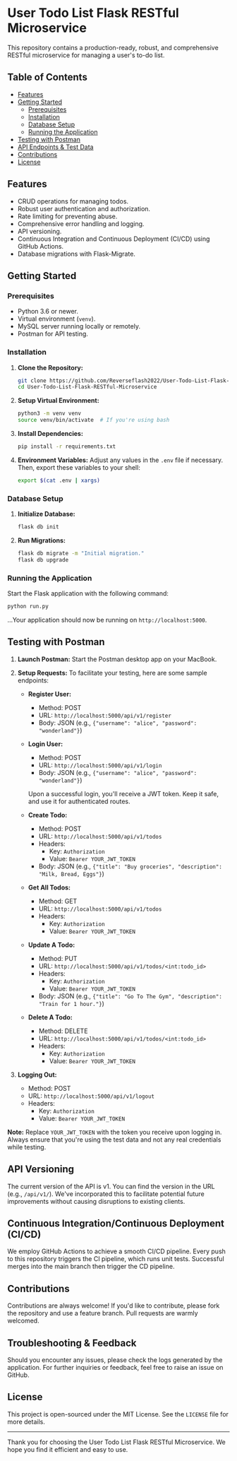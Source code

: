 # User Todo List Flask RESTful Microservice

This repository contains a production-ready, robust, and comprehensive RESTful microservice for managing a user's to-do list.

## Table of Contents
- [Features](#features)
- [Getting Started](#getting-started)
  - [Prerequisites](#prerequisites)
  - [Installation](#installation)
  - [Database Setup](#database-setup)
  - [Running the Application](#running-the-application)
- [Testing with Postman](#testing-with-postman)
- [API Endpoints & Test Data](#api-endpoints--test-data)
- [Contributions](#contributions)
- [License](#license)

## Features
- CRUD operations for managing todos.
- Robust user authentication and authorization.
- Rate limiting for preventing abuse.
- Comprehensive error handling and logging.
- API versioning.
- Continuous Integration and Continuous Deployment (CI/CD) using GitHub Actions.
- Database migrations with Flask-Migrate.

## Getting Started

### Prerequisites

- Python 3.6 or newer.
- Virtual environment (`venv`).
- MySQL server running locally or remotely.
- Postman for API testing.

### Installation

1. **Clone the Repository:**
    ```bash
    git clone https://github.com/Reverseflash2022/User-Todo-List-Flask-RESTful-Microservice.git
    cd User-Todo-List-Flask-RESTful-Microservice
    ```

2. **Setup Virtual Environment:**
    ```bash
    python3 -m venv venv
    source venv/bin/activate  # If you're using bash
    ```

3. **Install Dependencies:**
    ```bash
    pip install -r requirements.txt
    ```

4. **Environment Variables:** Adjust any values in the `.env` file if necessary. Then, export these variables to your shell:
    ```bash
    export $(cat .env | xargs)
    ```

### Database Setup

1. **Initialize Database:**
    ```bash
    flask db init
    ```

2. **Run Migrations:**
    ```bash
    flask db migrate -m "Initial migration."
    flask db upgrade
    ```

### Running the Application

Start the Flask application with the following command:
```bash
python run.py
```

...Your application should now be running on `http://localhost:5000`.

## Testing with Postman

1. **Launch Postman:** Start the Postman desktop app on your MacBook.

2. **Setup Requests:** To facilitate your testing, here are some sample endpoints:

    - **Register User:**
      - Method: POST
      - URL: `http://localhost:5000/api/v1/register`
      - Body: JSON (e.g., `{"username": "alice", "password": "wonderland"}`)

    - **Login User:** 
      - Method: POST
      - URL: `http://localhost:5000/api/v1/login`
      - Body: JSON (e.g., `{"username": "alice", "password": "wonderland"}`)

      Upon a successful login, you'll receive a JWT token. Keep it safe, and use it for authenticated routes.

    - **Create Todo:** 
      - Method: POST
      - URL: `http://localhost:5000/api/v1/todos`
      - Headers: 
        - Key: `Authorization`
        - Value: `Bearer YOUR_JWT_TOKEN`
      - Body: JSON (e.g., `{"title": "Buy groceries", "description": "Milk, Bread, Eggs"}`)

    - **Get All Todos:** 
      - Method: GET
      - URL: `http://localhost:5000/api/v1/todos`
      - Headers: 
        - Key: `Authorization`
        - Value: `Bearer YOUR_JWT_TOKEN`

    - **Update A Todo:** 
      - Method: PUT
      - URL: `http://localhost:5000/api/v1/todos/<int:todo_id>`
      - Headers: 
        - Key: `Authorization`
        - Value: `Bearer YOUR_JWT_TOKEN`
      - Body: JSON (e.g., `{"title": "Go To The Gym", "description": "Train for 1 hour."}`)
        
    - **Delete A Todo:** 
      - Method: DELETE
      - URL: `http://localhost:5000/api/v1/todos/<int:todo_id>`
      - Headers: 
        - Key: `Authorization`
        - Value: `Bearer YOUR_JWT_TOKEN`

3. **Logging Out:** 
    - Method: POST
    - URL: `http://localhost:5000/api/v1/logout`
    - Headers: 
      - Key: `Authorization`
      - Value: `Bearer YOUR_JWT_TOKEN`

**Note:** Replace `YOUR_JWT_TOKEN` with the token you receive upon logging in. Always ensure that you're using the test data and not any real credentials while testing.

## API Versioning

The current version of the API is v1. You can find the version in the URL (e.g., `/api/v1/`). We've incorporated this to facilitate potential future improvements without causing disruptions to existing clients.

## Continuous Integration/Continuous Deployment (CI/CD)

We employ GitHub Actions to achieve a smooth CI/CD pipeline. Every push to this repository triggers the CI pipeline, which runs unit tests. Successful merges into the main branch then trigger the CD pipeline.

## Contributions

Contributions are always welcome! If you'd like to contribute, please fork the repository and use a feature branch. Pull requests are warmly welcomed.

## Troubleshooting & Feedback

Should you encounter any issues, please check the logs generated by the application. For further inquiries or feedback, feel free to raise an issue on GitHub.

## License

This project is open-sourced under the MIT License. See the `LICENSE` file for more details.

---

Thank you for choosing the User Todo List Flask RESTful Microservice. We hope you find it efficient and easy to use.

